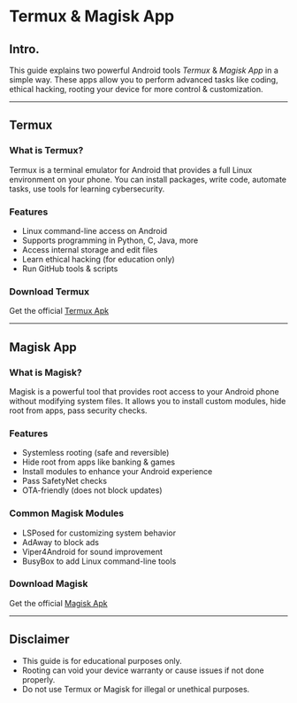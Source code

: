 
# Termux & Magisk App

## Intro.  
This guide explains two powerful Android tools *Termux* & *Magisk App* in a simple way. These apps allow you to perform advanced tasks like coding, ethical hacking, rooting your device for more control & customization.

---

## Termux

### What is Termux?  
Termux is a terminal emulator for Android that provides a full Linux environment on your phone. You can install packages, write code, automate tasks, use tools for learning cybersecurity.

### Features  
- Linux command-line access on Android  
- Supports programming in Python, C, Java, more  
- Access internal storage and edit files  
- Learn ethical hacking (for education only)  
- Run GitHub tools & scripts  

### Download Termux  
Get the official [Termux Apk](https://f-droid.org/en/packages/com.termux/)

---

## Magisk App

### What is Magisk?  
Magisk is a powerful tool that provides root access to your Android phone without modifying system files. It allows you to install custom modules, hide root from apps, pass security checks.

### Features  
- Systemless rooting (safe and reversible)  
- Hide root from apps like banking & games  
- Install modules to enhance your Android experience  
- Pass SafetyNet checks  
- OTA-friendly (does not block updates)

### Common Magisk Modules  
- LSPosed for customizing system behavior  
- AdAway to block ads  
- Viper4Android for sound improvement  
- BusyBox to add Linux command-line tools  

### Download Magisk  
Get the official [Magisk Apk](https://magisk.me/)

---

## Disclaimer  
- This guide is for educational purposes only.  
- Rooting can void your device warranty or cause issues if not done properly.  
- Do not use Termux or Magisk for illegal or unethical purposes.
